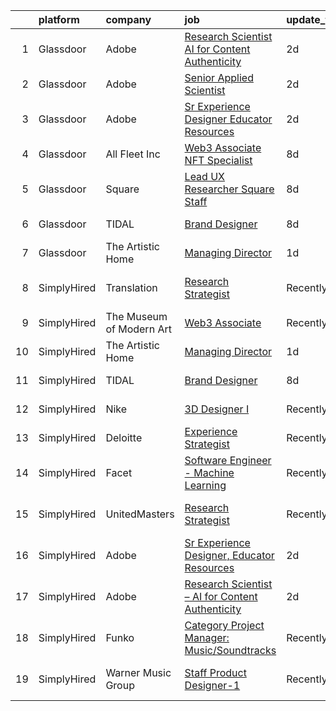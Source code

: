 

|    | platform    | company                  | job                                                                                                                                                                                                                                                                                                                                                                                                                                                                                                                                                                                                                                                                                                                                                                                                                                                                                        | update_time   | location                 |
|---:|:------------|:-------------------------|:-------------------------------------------------------------------------------------------------------------------------------------------------------------------------------------------------------------------------------------------------------------------------------------------------------------------------------------------------------------------------------------------------------------------------------------------------------------------------------------------------------------------------------------------------------------------------------------------------------------------------------------------------------------------------------------------------------------------------------------------------------------------------------------------------------------------------------------------------------------------------------------------|:--------------|:-------------------------|
|  1 | Glassdoor   | Adobe                    | [Research Scientist   AI for Content Authenticity](https://www.glassdoor.com/partner/jobListing.htm?pos=103&ao=1136043&s=58&guid=0000018205c137dfb5c7b6b02cf170f4&src=GD_JOB_AD&t=SR&vt=w&cs=1_f96eb35a&cb=1657953925306&jobListingId=1008002524649&jrtk=3-0-1g82s2e1iklua801-1g82s2e21ii2e800-59abcfd367f0c6f2-)                                                                                                                                                                                                                                                                                                                                                                                                                                                                                                                                                                          | 2d            | San Jose, CA             |
|  2 | Glassdoor   | Adobe                    | [Senior Applied Scientist](https://www.glassdoor.com/partner/jobListing.htm?pos=105&ao=1136043&s=58&guid=0000018205c137dfb5c7b6b02cf170f4&src=GD_JOB_AD&t=SR&vt=w&cs=1_b08cdd5d&cb=1657953925307&jobListingId=1008002513355&jrtk=3-0-1g82s2e1iklua801-1g82s2e21ii2e800-1f282fbfde7d387b-)                                                                                                                                                                                                                                                                                                                                                                                                                                                                                                                                                                                                  | 2d            | Seattle, WA              |
|  3 | Glassdoor   | Adobe                    | [Sr Experience Designer  Educator Resources](https://www.glassdoor.com/partner/jobListing.htm?pos=106&ao=1136043&s=58&guid=0000018205c137dfb5c7b6b02cf170f4&src=GD_JOB_AD&t=SR&vt=w&cs=1_40cafcd6&cb=1657953925307&jobListingId=1008002526524&jrtk=3-0-1g82s2e1iklua801-1g82s2e21ii2e800-377edc9fe295c2cd-)                                                                                                                                                                                                                                                                                                                                                                                                                                                                                                                                                                                | 2d            | San Francisco, CA        |
|  4 | Glassdoor   | All Fleet Inc            | [Web3 Associate   NFT Specialist](https://www.glassdoor.com/partner/jobListing.htm?pos=101&ao=1110586&s=58&guid=0000018205c137dfb5c7b6b02cf170f4&src=GD_JOB_AD&t=SR&vt=w&ea=1&cs=1_20942492&cb=1657953925306&jobListingId=1007990811083&cpc=F793441F64F6F721&jrtk=3-0-1g82s2e1iklua801-1g82s2e21ii2e800-0ed09dea353dd073--6NYlbfkN0AtlW_omU2Xx3W-19HQ_drmTKCWebiHnmA5lS5PDL5G8byyb_cVqG1a5cUmTcwFafQ3qhOZ60w2v3j4Pa4rkUt6EdvziXUDip5jwSVdhurbiWmgDmbNHN71DjmC1h-YEYyICTAHoIxzAFhxhzl_bJoEk5heshHaBve2sorqhXtW4yNvnxu7d-JmpZdaiM1Qy8p3POIZFDpYMabJsunQziIEhEdcH-bRFiFQ3gGynGLrbaHWmjJvuYs3wmfnh5ydBIbADIOCJ8q1o9w1uB751YoUO9MjpZD2_auVL8dEakn_Ftz5nGhk-_kT_Ik6OqLN5Yc02wLM0yu2KUYu4EgQhf37xJii9lZ82PUsBRucvwc_h4slqwpGDunDHI4i_J7141B8Xqk2Ms_3l5n4mAVsMEw2_E1q67B6RvI5Py3IBVvDxTf2i09W0ZRvCwCewLXi7sM9_3Lj-8Cm1SCq4uNIB3diCj1ZT4pxgYfD2ZwZozSIRy9utIWgM_qc_RILq5Hj0fthOJ_Kgshnb7L2CVre-neH) | 8d            | Zion, IL                 |
|  5 | Glassdoor   | Square                   | [Lead UX Researcher  Square Staff](https://www.glassdoor.com/partner/jobListing.htm?pos=107&ao=1136043&s=58&guid=0000018205c137dfb5c7b6b02cf170f4&src=GD_JOB_AD&t=SR&vt=w&cs=1_1ecfd05e&cb=1657953925307&jobListingId=1007991680517&jrtk=3-0-1g82s2e1iklua801-1g82s2e21ii2e800-492af57a66ea053e-)                                                                                                                                                                                                                                                                                                                                                                                                                                                                                                                                                                                          | 8d            | Austin, TX               |
|  6 | Glassdoor   | TIDAL                    | [Brand Designer](https://www.glassdoor.com/partner/jobListing.htm?pos=104&ao=1136043&s=58&guid=0000018205c137dfb5c7b6b02cf170f4&src=GD_JOB_AD&t=SR&vt=w&cs=1_75c17850&cb=1657953925306&jobListingId=1007991684188&jrtk=3-0-1g82s2e1iklua801-1g82s2e21ii2e800-34481a920c14f864-)                                                                                                                                                                                                                                                                                                                                                                                                                                                                                                                                                                                                            | 8d            | New York, NY             |
|  7 | Glassdoor   | The Artistic Home        | [Managing Director](https://www.glassdoor.com/partner/jobListing.htm?pos=102&ao=1110586&s=58&guid=0000018205c137dfb5c7b6b02cf170f4&src=GD_JOB_AD&t=SR&vt=w&ea=1&cs=1_3af6cff6&cb=1657953925306&jobListingId=1008006345392&cpc=334ABAF5D42DC775&jrtk=3-0-1g82s2e1iklua801-1g82s2e21ii2e800-fd83efb5630abaa4--6NYlbfkN0BK9GXDcakwdiqmeo8o-2GvkYnmPkq7xevAHdeF_847qtWIb67PS4cSfKXGz5DkcFwSc36MgYsxbMKa2k3YPkr7e8fJBTEaj-oNeB41ItF5ijhP9ZMUgjWR0v7dPUIKiyYIqoQQWBDV5mt56FhR_tRcSyZIZNBDA_SRCC0Rfdje0Aizp30DVmNb4g6ET3rRZusPYGJOcLbkSDwfeXXImJRJAxtqVcSCx5Qn5ONROgRWCKsFfPMjRaKvfOhIY4O1ekrqH9otdpAsRBYObKBTLwYi-__OGfNarLCdJj4Iubm7a7Rv_6J_YT1SKrFqIwdTEUBGOEhZXOOa7raZioREAeE7hnizEkFJLJ8Jan4WGKLfGjjDLQmaxUdhn-cq7xLsvRZrQcnp9qYV5hTddxdUCsfortv5N2zjeSDbiIaxuR9zBdAE1GjvS-yh4P2YfxRDmyvBUYyF6wlMUG-hedYEo5F4c2cUxcu3TyrSmvCllEwuMQ%3D%3D)                                                   | 1d            | Chicago, IL              |
|  8 | SimplyHired | Translation              | [Research Strategist](https://www.simplyhired.com/job/QhlNO6tzMwLs37zg_ddKmO4yszqOHywEf52ejSJjLxlJv-xSNn1VpQ?q=generative+artist)                                                                                                                                                                                                                                                                                                                                                                                                                                                                                                                                                                                                                                                                                                                                                          | Recently      | San Francisco, CA        |
|  9 | SimplyHired | The Museum of Modern Art | [Web3 Associate](https://www.simplyhired.com/job/YuKI2tqG1D95R1pZjD5X4TDL5EorwMNgW-VnZr6KMSpp97UaGBSgSg?q=generative+artist)                                                                                                                                                                                                                                                                                                                                                                                                                                                                                                                                                                                                                                                                                                                                                               | Recently      | New York, NY             |
| 10 | SimplyHired | The Artistic Home        | [Managing Director](https://www.simplyhired.com/job/lFgMfLkE95KljYvgEZmnj-yCQjpbK0oB8pzwy4LYCxXHpTecmLhv5A?q=generative+artist)                                                                                                                                                                                                                                                                                                                                                                                                                                                                                                                                                                                                                                                                                                                                                            | 1d            | Chicago, IL              |
| 11 | SimplyHired | TIDAL                    | [Brand Designer](https://www.simplyhired.com/job/W4F8mdim2I5jInCUJhr_gyMHF65JeVCq2EE-ZrG4F3e8irRd3_ZE9A?q=generative+artist)                                                                                                                                                                                                                                                                                                                                                                                                                                                                                                                                                                                                                                                                                                                                                               | 8d            | New York, NY             |
| 12 | SimplyHired | Nike                     | [3D Designer I](https://www.simplyhired.com/job/VIQl9bidPdjdl0kOo8f4Xb6lk-Uf1P7aGtvTl07Ays0ZyFkZ8ibgWA?q=generative+artist)                                                                                                                                                                                                                                                                                                                                                                                                                                                                                                                                                                                                                                                                                                                                                                | Recently      | Beaverton, OR            |
| 13 | SimplyHired | Deloitte                 | [Experience Strategist](https://www.simplyhired.com/job/_ZuuZtWNZ-4Niw0aqjuVXaHIqfj5_OIuV8vjp0ds2jSSsf3A2aGS2w?q=generative+artist)                                                                                                                                                                                                                                                                                                                                                                                                                                                                                                                                                                                                                                                                                                                                                        | Recently      | Seattle, WA              |
| 14 | SimplyHired | Facet                    | [Software Engineer - Machine Learning](https://www.simplyhired.com/job/rRl7LpYqGiIowLAwzbrNzMgXtXTFbKgtp-z9fo66PKEqX4Q6nYlO_w?q=generative+artist)                                                                                                                                                                                                                                                                                                                                                                                                                                                                                                                                                                                                                                                                                                                                         | Recently      | San Francisco, CA        |
| 15 | SimplyHired | UnitedMasters            | [Research Strategist](https://www.simplyhired.com/job/8XM5DpGjYzxSQZvpz__rV21LPdlP8huVLxt47BNjIvSePkgehAk8zQ?q=generative+artist)                                                                                                                                                                                                                                                                                                                                                                                                                                                                                                                                                                                                                                                                                                                                                          | Recently      | San Francisco, CA        |
| 16 | SimplyHired | Adobe                    | [Sr Experience Designer, Educator Resources](https://www.simplyhired.com/job/PpsuDGyQ2nbHFlShxFbZkXZ9lPWta7FwxR9ZFFcFidmNaoyEe9I5Ug?q=generative+artist)                                                                                                                                                                                                                                                                                                                                                                                                                                                                                                                                                                                                                                                                                                                                   | 2d            | San Francisco, CA        |
| 17 | SimplyHired | Adobe                    | [Research Scientist – AI for Content Authenticity](https://www.simplyhired.com/job/QL5r5aske2BWK-u4AUbxiOqW1ozntpSx2lfYI5bjh3PpP5Y9KI-PMQ?q=generative+artist)                                                                                                                                                                                                                                                                                                                                                                                                                                                                                                                                                                                                                                                                                                                             | 2d            | San Jose, CA             |
| 18 | SimplyHired | Funko                    | [Category Project Manager: Music/Soundtracks](https://www.simplyhired.com/job/X_XStjdI8ZahRdQCHLfkODrhUBKQZXKtPuPwUUrCGwvZXJq9bO_Ygw?q=generative+artist)                                                                                                                                                                                                                                                                                                                                                                                                                                                                                                                                                                                                                                                                                                                                  | Recently      | Austin, TX               |
| 19 | SimplyHired | Warner Music Group       | [Staff Product Designer-1](https://www.simplyhired.com/job/15Xni4fsJ0kq3OjlSOYyjnuNHrH97QRtA8n2AFAVIdKtbHHespgZZg?q=generative+artist)                                                                                                                                                                                                                                                                                                                                                                                                                                                                                                                                                                                                                                                                                                                                                     | Recently      | New York, NY +1 location |